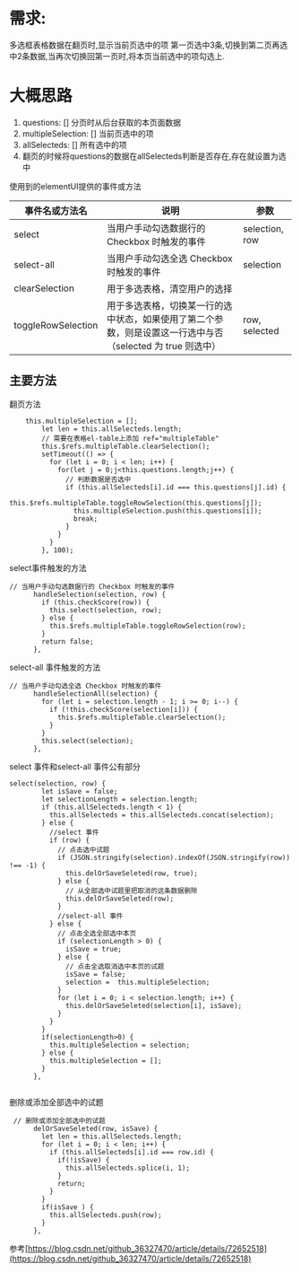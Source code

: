 # 需求: 
多选框表格数据在翻页时,显示当前页选中的项
第一页选中3条,切换到第二页再选中2条数据,当再次切换回第一页时,将本页当前选中的项勾选上.

# 大概思路
1. questions: []  分页时从后台获取的本页面数据
2. multipleSelection: []  当前页选中的项
3. allSelecteds: [] 所有选中的项
4. 翻页的时候将questions的数据在allSelecteds判断是否存在,存在就设置为选中

使用到的elementUI提供的事件或方法


|  事件名或方法名  |  说明  | 参数 |
| --- | --- | ---|
|  select  |  当用户手动勾选数据行的 Checkbox 时触发的事件  |  selection, row |
|  select-all |  当用户手动勾选全选 Checkbox 时触发的事件  |  selection  |
|  clearSelection |  用于多选表格，清空用户的选择  |    |
|  toggleRowSelection |  用于多选表格，切换某一行的选中状态，如果使用了第二个参数，则是设置这一行选中与否（selected 为 true 则选中）  |  row, selected  |

## 主要方法
翻页方法

```
	this.multipleSelection = [];
        let len = this.allSelecteds.length;
        // 需要在表格el-table上添加 ref="multipleTable"
        this.$refs.multipleTable.clearSelection();
        setTimeout(() => {
          for (let i = 0; i < len; i++) {
            for(let j = 0;j<this.questions.length;j++) {
              // 判断数据是否选中
              if (this.allSelecteds[i].id === this.questions[j].id) {
                this.$refs.multipleTable.toggleRowSelection(this.questions[j]);
                this.multipleSelection.push(this.questions[i]);
                break;
              }
            }
          }
        }, 100);
```
select事件触发的方法
```
// 当用户手动勾选数据行的 Checkbox 时触发的事件
      handleSelection(selection, row) {
        if (this.checkScore(row)) {
          this.select(selection, row);
        } else {
          this.$refs.multipleTable.toggleRowSelection(row);
        }
        return false;
      },
```
select-all 事件触发的方法
```
// 当用户手动勾选全选 Checkbox 时触发的事件
      handleSelectionAll(selection) {
        for (let i = selection.length - 1; i >= 0; i--) {
          if (!this.checkScore(selection[i])) {
            this.$refs.multipleTable.clearSelection();
          }
        }
        this.select(selection);
      },
```

select 事件和select-all 事件公有部分
```
select(selection, row) {
        let isSave = false;
        let selectionLength = selection.length;
        if (this.allSelecteds.length < 1) {
          this.allSelecteds = this.allSelecteds.concat(selection);
        } else {
          //select 事件
          if (row) {
            // 点击选中试题
            if (JSON.stringify(selection).indexOf(JSON.stringify(row)) !== -1) {
              this.delOrSaveSeleted(row, true);
            } else {
              // 从全部选中试题里把取消的这条数据删除
              this.delOrSaveSeleted(row);
            }
            //select-all 事件
          } else { 
            // 点击全选全部选中本页
            if (selectionLength > 0) {
              isSave = true;
            } else {
              // 点击全选取消选中本页的试题
              isSave = false;
              selection =  this.multipleSelection;
            }
            for (let i = 0; i < selection.length; i++) {
              this.delOrSaveSeleted(selection[i], isSave);
            }
          }
        }
        if(selectionLength>0) {
          this.multipleSelection = selection;
        } else {
          this.multipleSelection = [];
        }
      },
     
```
删除或添加全部选中的试题
```
 // 删除或添加全部选中的试题
      delOrSaveSeleted(row, isSave) {
        let len = this.allSelecteds.length;
        for (let i = 0; i < len; i++) {
          if (this.allSelecteds[i].id === row.id) {
            if(!isSave) {
              this.allSelecteds.splice(i, 1);
            }
            return;
          }
        }
        if(isSave ) {
          this.allSelecteds.push(row);
        }
      },
```

参考[https://blog.csdn.net/github_36327470/article/details/72652518](https://blog.csdn.net/github_36327470/article/details/72652518)